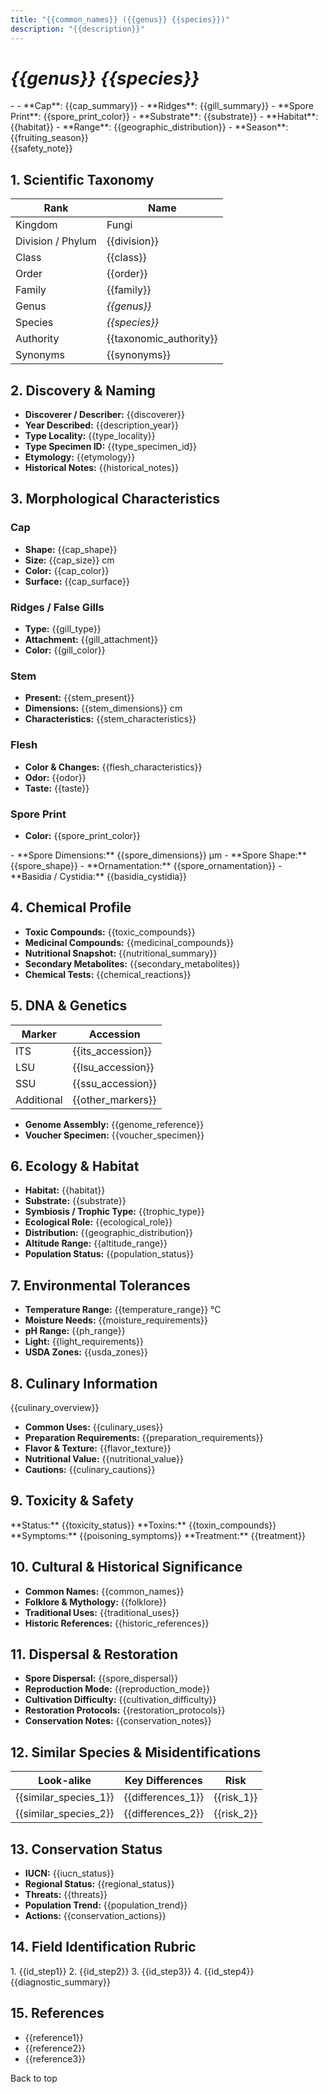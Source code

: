 ```yaml
---
title: "{{common_names}} ({{genus}} {{species}})"
description: "{{description}}"
---
```



# *{{genus}} {{species}}*

<CardGrid stagger>
  <Card title="Quick Facts" icon="sparkles">
    - <Badge text="{{edibility_status}}" variant="{{variant}}" />
    - **Cap**: {{cap_summary}}
    - **Ridges**: {{gill_summary}}
    - **Spore Print**: {{spore_print_color}}
  </Card>
  <Card title="Habitat Snapshot" icon="map">
    - **Substrate**: {{substrate}}
    - **Habitat**: {{habitat}}
    - **Range**: {{geographic_distribution}}
    - **Season**: {{fruiting_season}}
  </Card>
</CardGrid>

<Aside type="caution" title="Safety Note">
  {{safety_note}}
</Aside>

## 1. Scientific Taxonomy

| Rank                | Name                     |
|---------------------|--------------------------|
| Kingdom             | Fungi                    |
| Division / Phylum   | {{division}}             |
| Class               | {{class}}                |
| Order               | {{order}}                |
| Family              | {{family}}               |
| Genus               | *{{genus}}*              |
| Species             | *{{species}}*            |
| Authority           | {{taxonomic_authority}}  |
| Synonyms            | {{synonyms}}             |

## 2. Discovery & Naming

- **Discoverer / Describer:** {{discoverer}}  
- **Year Described:** {{description_year}}  
- **Type Locality:** {{type_locality}}  
- **Type Specimen ID:** {{type_specimen_id}}  
- **Etymology:** {{etymology}}  
- **Historical Notes:** {{historical_notes}}  

## 3. Morphological Characteristics

<Tabs syncKey="morphology">
  <TabItem label="Macroscopic" icon="eye">

  ### Cap
  - **Shape:** {{cap_shape}}  
  - **Size:** {{cap_size}} cm  
  - **Color:** {{cap_color}}  
  - **Surface:** {{cap_surface}}  

  ### Ridges / False Gills
  - **Type:** {{gill_type}}  
  - **Attachment:** {{gill_attachment}}  
  - **Color:** {{gill_color}}  

  ### Stem
  - **Present:** {{stem_present}}  
  - **Dimensions:** {{stem_dimensions}} cm  
  - **Characteristics:** {{stem_characteristics}}  

  ### Flesh
  - **Color & Changes:** {{flesh_characteristics}}  
  - **Odor:** {{odor}}  
  - **Taste:** {{taste}}  

  ### Spore Print
  - **Color:** {{spore_print_color}}  

  </TabItem>

  <TabItem label="Microscopic" icon="microscope">
  - **Spore Dimensions:** {{spore_dimensions}} µm  
  - **Spore Shape:** {{spore_shape}}  
  - **Ornamentation:** {{spore_ornamentation}}  
  - **Basidia / Cystidia:** {{basidia_cystidia}}  
  </TabItem>
</Tabs>

## 4. Chemical Profile

- **Toxic Compounds:** {{toxic_compounds}}  
- **Medicinal Compounds:** {{medicinal_compounds}}  
- **Nutritional Snapshot:** {{nutritional_summary}}  
- **Secondary Metabolites:** {{secondary_metabolites}}  
- **Chemical Tests:** {{chemical_reactions}}  

## 5. DNA & Genetics

| Marker     | Accession         |
|------------|-------------------|
| ITS        | {{its_accession}} |
| LSU        | {{lsu_accession}} |
| SSU        | {{ssu_accession}} |
| Additional | {{other_markers}} |

- **Genome Assembly:** {{genome_reference}}  
- **Voucher Specimen:** {{voucher_specimen}}  

## 6. Ecology & Habitat

- **Habitat:** {{habitat}}  
- **Substrate:** {{substrate}}  
- **Symbiosis / Trophic Type:** {{trophic_type}}  
- **Ecological Role:** {{ecological_role}}  
- **Distribution:** {{geographic_distribution}}  
- **Altitude Range:** {{altitude_range}}  
- **Population Status:** {{population_status}}  

## 7. Environmental Tolerances

- **Temperature Range:** {{temperature_range}} °C  
- **Moisture Needs:** {{moisture_requirements}}  
- **pH Range:** {{ph_range}}  
- **Light:** {{light_requirements}}  
- **USDA Zones:** {{usda_zones}}  

## 8. Culinary Information

<Aside type="tip" title="Culinary Overview">
  {{culinary_overview}}
</Aside>

- **Common Uses:** {{culinary_uses}}  
- **Preparation Requirements:** {{preparation_requirements}}  
- **Flavor & Texture:** {{flavor_texture}}  
- **Nutritional Value:** {{nutritional_value}}  
- **Cautions:** {{culinary_cautions}}  

## 9. Toxicity & Safety

<Card title="Toxicity Details" icon="shield">
  **Status:** {{toxicity_status}}  
  **Toxins:** {{toxin_compounds}}  
  **Symptoms:** {{poisoning_symptoms}}  
  **Treatment:** {{treatment}}  
</Card>

## 10. Cultural & Historical Significance

- **Common Names:** {{common_names}}  
- **Folklore & Mythology:** {{folklore}}  
- **Traditional Uses:** {{traditional_uses}}  
- **Historic References:** {{historic_references}}  

## 11. Dispersal & Restoration

- **Spore Dispersal:** {{spore_dispersal}}  
- **Reproduction Mode:** {{reproduction_mode}}  
- **Cultivation Difficulty:** {{cultivation_difficulty}}  
- **Restoration Protocols:** {{restoration_protocols}}  
- **Conservation Notes:** {{conservation_notes}}  

## 12. Similar Species & Misidentifications

| Look-alike            | Key Differences       | Risk             |
|-----------------------|-----------------------|------------------|
| {{similar_species_1}} | {{differences_1}}     | {{risk_1}}       |
| {{similar_species_2}} | {{differences_2}}     | {{risk_2}}       |

## 13. Conservation Status

- **IUCN:** {{iucn_status}}  
- **Regional Status:** {{regional_status}}  
- **Threats:** {{threats}}  
- **Population Trend:** {{population_trend}}  
- **Actions:** {{conservation_actions}}  

## 14. Field Identification Rubric

<Steps>
1. {{id_step1}}  
2. {{id_step2}}  
3. {{id_step3}}  
4. {{id_step4}}  
</Steps>

<Aside type="note" title="Diagnostic Summary">
  {{diagnostic_summary}}
</Aside>

## 15. References

- {{reference1}}  
- {{reference2}}  
- {{reference3}}  

<LinkButton href="#top" variant="minimal" icon="arrow-up" iconPlacement="start">Back to top</LinkButton>
